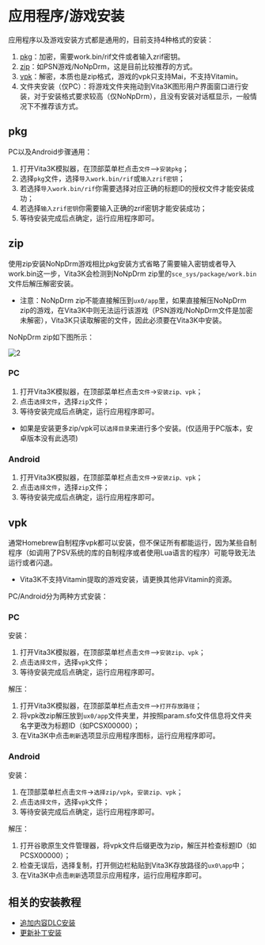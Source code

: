 # 应用程序/游戏安装
应用程序以及游戏安装方式都是通用的，目前支持4种格式的安装：
1. [pkg](http://croden1999.github.io/Vita3K-Quick-Guide/app#pkg)：加密，需要work.bin/rif文件或者输入zrif密钥。
2. [zip](http://croden1999.github.io/Vita3K-Quick-Guide/app#zip)：如PSN游戏/NoNpDrm，这是目前比较推荐的方式。
3. [vpk](http://croden1999.github.io/Vita3K-Quick-Guide/app#vpk)：解密，本质也是zip格式，游戏的vpk只支持Mai，不支持Vitamin。
4. 文件夹安装（仅PC）：将游戏文件夹拖动到Vita3K图形用户界面窗口进行安装，对于安装格式要求较高（仅NoNpDrm），且没有安装对话框显示，一般情况下不推荐该方式。

## pkg
PC以及Android步骤通用：
1. 打开Vita3K模拟器，在顶部菜单栏点击`文件`—>`安装pkg`；
2. 选择`pkg`文件，选择`导入work.bin/rif`或`输入zrif密钥`；
3. 若选择`导入work.bin/rif`你需要选择对应正确的标题ID的授权文件才能安装成功；
4. 若选择`输入zrif密钥`你需要输入正确的zrif密钥才能安装成功；
5. 等待安装完成后点确定，运行应用程序即可。

## zip
使用zip安装NoNpDrm游戏相比pkg安装方式省略了需要输入密钥或者导入work.bin这一步，Vita3K会检测到NoNpDrm zip里的`sce_sys/package/work.bin`文件后解压解密安装。
- 注意：NoNpDrm zip不能直接解压到`ux0/app`里，如果直接解压NoNpDrm zip的游戏，在Vita3K中则无法运行该游戏（PSN游戏/NoNpDrm文件是加密未解密），Vita3K只读取解密的文件，因此必须要在Vita3K中安装。

NoNpDrm zip如下图所示：

![2](https://user-images.githubusercontent.com/61804715/188533955-393d4953-5da9-4956-a49a-35a42eec4bbd.png)

### PC
1. 打开Vita3K模拟器，在顶部菜单栏点击`文件`->`安装zip、vpk`；
2. 点击`选择文件`，选择`zip`文件；
3. 等待安装完成后点确定，运行应用程序即可。

- 如果是安装更多zip/vpk可以`选择目录`来进行多个安装。(仅适用于PC版本，安卓版本没有此选项)

### Android
1. 打开Vita3K模拟器，在顶部菜单栏点击`文件`->`安装zip、vpk`；
2. 点击`选择文件`，选择`zip`文件；
3. 等待安装完成后点确定，运行应用程序即可。

## vpk
通常Homebrew自制程序vpk都可以安装，但不保证所有都能运行，因为某些自制程序（如调用了PSV系统的库的自制程序或者使用Lua语言的程序）可能导致无法运行或者闪退。
- Vita3K不支持Vitamin提取的游戏安装，请更换其他非Vitamin的资源。

PC/Android分为两种方式安装：
### PC
安装：
1. 打开Vita3K模拟器，在顶部菜单栏点击`文件`—>`安装zip、vpk`；
2. 点击`选择文件`，选择`vpk`文件；
3. 等待安装完成后点确定，运行应用程序即可。

解压：
1. 打开Vita3K模拟器，在顶部菜单栏点击`文件`—>`打开存放路径`；
2. 将vpk改zip解压放到`ux0/app`文件夹里，并按照param.sfo文件信息将文件夹名字更改为标题ID（如PCSX00000）；
3. 在Vita3K中点击`刷新`选项显示应用程序图标，运行应用程序即可。

### Android
安装：
1. 在顶部菜单栏点击`文件`->`选择zip/vpk`，`安装zip、vpk`；
2. 点击`选择文件`，选择`vpk`文件；
3. 等待安装完成后点确定，运行应用程序即可。

解压：
1. 打开谷歌原生文件管理器，将vpk文件后缀更改为zip，解压并检查标题ID（如PCSX00000）；
2. 检查无误后，选择复制，打开侧边栏粘贴到Vita3K存放路径的`ux0\app`中；
3. 在Vita3K中点击`刷新`选项显示应用程序，运行应用程序即可。

## 相关的安装教程
- [追加内容DLC安装](http://croden1999.github.io/Vita3K-Quick-Guide/addcont)
- [更新补丁安装](http://croden1999.github.io/Vita3K-Quick-Guide/patch)
